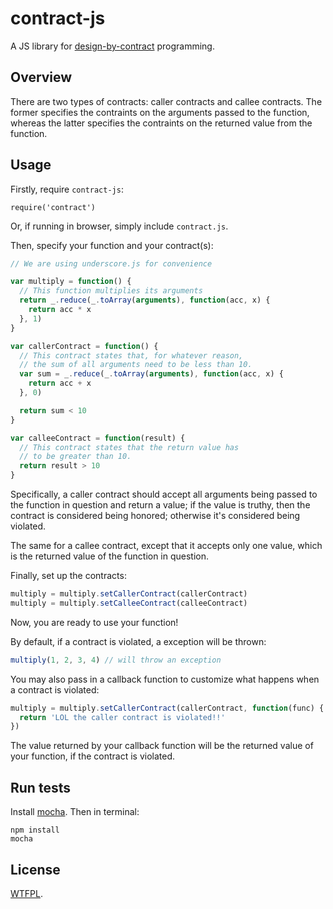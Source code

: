 # contract-js

A JS library for [design-by-contract](http://en.wikipedia.org/wiki/Design_by_contract) programming.

## Overview

There are two types of contracts: caller contracts and callee contracts.  The former specifies the contraints on the arguments passed to the function, whereas the latter specifies the contraints on the returned value from the function.

## Usage

Firstly, require `contract-js`:

`require('contract')`

Or, if running in browser, simply include `contract.js`.

Then, specify your function and your contract(s):

```javascript
// We are using underscore.js for convenience

var multiply = function() {
  // This function multiplies its arguments
  return _.reduce(_.toArray(arguments), function(acc, x) {
    return acc * x
  }, 1)
}

var callerContract = function() {
  // This contract states that, for whatever reason,
  // the sum of all arguments need to be less than 10.
  var sum = _.reduce(_.toArray(arguments), function(acc, x) {
    return acc + x
  }, 0)

  return sum < 10
}

var calleeContract = function(result) {
  // This contract states that the return value has
  // to be greater than 10.
  return result > 10
}
```

Specifically, a caller contract should accept all arguments being passed to the function in question and return a value; if the value is truthy, then the contract is considered being honored; otherwise it's considered being violated.

The same for a callee contract, except that it accepts only one value, which is the returned value of the function in question.

Finally, set up the contracts:

```javascript
multiply = multiply.setCallerContract(callerContract)
multiply = multiply.setCalleeContract(calleeContract)
```

Now, you are ready to use your function!

By default, if a contract is violated, a exception will be thrown:

```javascript
multiply(1, 2, 3, 4) // will throw an exception
```

You may also pass in a callback function to customize what happens when a contract is violated:

```javascript
multiply = multiply.setCallerContract(callerContract, function(func) {
  return 'LOL the caller contract is violated!!'
})
```

The value returned by your callback function will be the returned value of your function, if the contract is violated.

## Run tests

Install [mocha](http://mochajs.org/).  Then in terminal:

	npm install
	mocha
	
## License

[WTFPL](http://www.wtfpl.net/about/).
